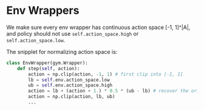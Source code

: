 # Env Wrappers
We make sure every env wrapper has continuous action space [-1, 1]^|A|, 
and policy should not use `self.action_space.high` or `self.action_space.low`.

The snipplet for normalizing action space is: 
```python 
class EnvWrapper(gym.Wrapper):
    def step(self, action):
        action = np.clip(action, -1, 1) # first clip into [-1, 1]
        lb = self.env.action_space.low
        ub = self.env.action_space.high
        action = lb + (action + 1.) * 0.5 * (ub - lb) # recover the original action space
        action = np.clip(action, lb, ub)
        ...
```
